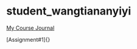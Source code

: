 # student_wangtiananyiyi
[ My Course Journal ](https://github.com/bcb420-2020/student_wangtiananyiyi/wiki/Haoan-Wang's-Course-Journal) 

[Assignment#1]{}
